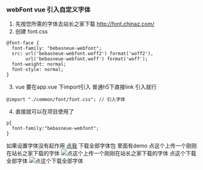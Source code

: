 ### webFont vue 引入自定义字体

1. 先按您所需的字体去站长之家下载 http://font.chinaz.com/
2. 创建 font.css
```
@font-face {
  font-family: "bebasneue-webfont";
  src: url('bebasneue-webfont.woff2') format('woff2'),
       url('bebasneue-webfont.woff') format('woff');
  font-weight: normal;
  font-style: normal;
}
```
3. vue 要在app.vue 下import引入 普通h5下直接link 引入就行
```
@import "./common/font/font.css"; // 引入字体
```
4. 直接就可以在项目使用了
```
p{
  font-family:"bebasneue-webfont";
}
```
如果设置字体没有起作用 [点我](https://www.fontsquirrel.com/tools/webfont-generator "点我") 下载全部字体包 里面有demo
点这个上传一个刚刚在站长之家下载的字体
![点这个上传一个刚刚在站长之家下载的字体](http://47.98.201.115/file/6c28593a78b8eb6ecd3cc4bfa072b27.png)
点这个下载全部字体
![点这个下载全部字体](http://47.98.201.115/file/98d629e6c6823c128527475b42bc399.png)
